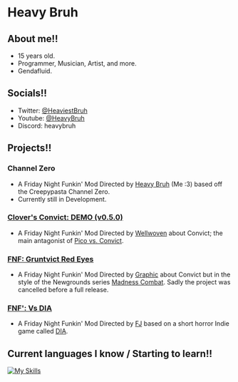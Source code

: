 # Heavy Bruh

## About me‼️
- 15 years old.
- Programmer, Musician, Artist, and more.
- Gendafluid.
  
## Socials‼️
- Twitter: [@HeaviestBruh](https://x.com/HeaviestBruh)
- Youtube: [@HeavyBruh](https://www.youtube.com/@HeavyBruh)
- Discord: heavybruh

## Projects‼️
### Channel Zero
- A Friday Night Funkin' Mod Directed by [Heavy Bruh](https://x.com/HeaviestBruh) (Me :3) based off the Creepypasta Channel Zero.
- Currently still in Development.
  
### [Clover's Convict: DEMO (v0.5.0)](https://gamejolt.com/games/clovers_convict/926105)
- A Friday Night Funkin' Mod Directed by [Wellwoven](https://x.com/selloutstreame1) about Convict; the main antagonist of [Pico vs. Convict](https://pico.wiki.gg/wiki/Pico_vs._Convict).

### [FNF: Gruntvict Red Eyes](https://gamebanana.com/mods/535370)
- A Friday Night Funkin' Mod Directed by [Graphic](https://x.com/graphicthereal) about Convict but in the style of the Newgrounds series [Madness Combat](https://www.newgrounds.com/portal/view/58182). Sadly the project was cancelled before a full release.

### [FNF': Vs DIA](https://gamebanana.com/mods/440407)
- A Friday Night Funkin' Mod Directed by [FJ](https://x.com/graphicthereal) based on a short horror Indie game called [DIA](https://vidas-salavejus.itch.io/dia).

## Current languages I know / Starting to learn‼️
[![My Skills](https://skillicons.dev/icons?i=haxe,haxeflixel,lua,js,html,c,cs,cpp,py,godot,gamemakerstudio)](https://skillicons.dev)
